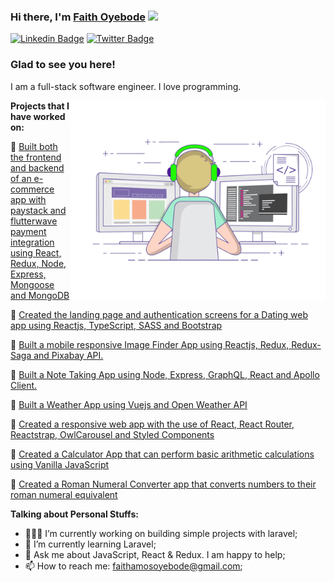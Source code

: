 
<!--
**faithoyebode/faithoyebode** is a ✨ _special_ ✨ repository because its `README.md` (this file) appears on your GitHub profile.

Here are some ideas to get you started:

- 🔭 I’m currently working on ...
- 🌱 I’m currently learning ...
- 👯 I’m looking to collaborate on ...
- 🤔 I’m looking for help with ...
- 💬 Ask me about ...
- 📫 How to reach me: ...
- 😄 Pronouns: ...
- ⚡ Fun fact: ...
-->


### Hi there, I'm <a href="https://www.linkedin.com/in/faith-oyebode-67529812a/" target="_blank">Faith Oyebode</a> <img src="https://media.giphy.com/media/hvRJCLFzcasrR4ia7z/giphy.gif" width="25px">

[![Linkedin Badge](https://img.shields.io/badge/-LinkedIn-0e76a8?style=flat-square&logo=Linkedin&logoColor=white)](https://www.linkedin.com/in/faith-oyebode-67529812a/)
[![Twitter Badge](https://img.shields.io/badge/-Twitter-00acee?style=flat-square&logo=Twitter&logoColor=white)](https://twitter.com/OyebodeFaith)


### Glad to see you here! &nbsp;

I am a full-stack software engineer. I love programming.


<img align="right" alt="GIF" src="https://github.com/faithoyebode/faithoyebode/blob/main/coding.gif?raw=true" width="408" height="318" />


**Projects that I have worked on:**

:round_pushpin: <a href="https://faith-dopeshop.netlify.app" target="_blank">Built both the frontend and backend of an e-commerce app with paystack and flutterwave payment integration using React, Redux, Node, Express, Mongoose and MongoDB</a>
<br />

:round_pushpin: <a href="https://edenmeets.netlify.app" target="_blank">Created the landing page and authentication screens for a Dating web app using Reactjs, TypeScript, SASS and Bootstrap </a>
<br />

:round_pushpin: <a href="https://faith-image-finder-app.netlify.app" target="_blank">Built a mobile responsive Image Finder App using Reactjs, Redux, Redux-Saga and Pixabay API.</a>
<br />

:round_pushpin: <a href="https://faith-notes-app.netlify.app" target="_blank">Built a Note Taking App using Node, Express, GraphQL, React and Apollo Client.</a>
<br />

:round_pushpin: <a href="https://faith-vue-weather-app.netlify.app" target="_blank">Built a Weather App using Vuejs and Open Weather API</a>
<br />

:round_pushpin: <a href="https://faith-health-app.netlify.app" target="_blank">Created a responsive web app with the use of React, React Router, Reactstrap, OwlCarousel and Styled Components</a>
<br />

:round_pushpin: <a href="https://faithoyebode.github.io/Calculator-app/calc.html" target="_blank">Created a Calculator App that can perform basic arithmetic calculations using Vanilla JavaScript</a>
<br />

:round_pushpin: <a href="https://faithoyebode.github.io/Roman-Numeral-Converter/index.html" target="_blank">Created a Roman Numeral Converter app that converts numbers to their roman numeral equivalent</a>
  <br />
  
  
**Talking about Personal Stuffs:**

- 👨🏻‍💻 I’m currently working on building simple projects with laravel;
- 🚀 I’m currently learning Laravel;
- 💬 Ask me about JavaScript, React & Redux. I am happy to help;
- 📫 How to reach me: faithamosoyebode@gmail.com;


</br>

<!--
📈 **My GitHub Stats:**-->

<!--
<p>
  <img height="180em" src="https://github-readme-stats.vercel.app/api/top-langs/?username=faithoyebode&show_icons=true&hide_border=true&layout=compact&langs_count=4"/>
</p> -->
